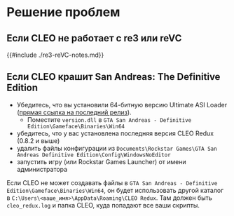 # Решение проблем

## Если CLEO не работает с re3 или reVC

{{#include ./re3-reVC-notes.md}}

## Если CLEO крашит San Andreas: The Definitive Edition

- Убедитесь, что вы установили 64-битную версию Ultimate ASI Loader ([прямая ссылка на последний релиз](https://github.com/ThirteenAG/Ultimate-ASI-Loader/releases/download/x64-latest/version.zip)).
  - Поместите `version.dll` в `GTA San Andreas - Definitive Edition\Gameface\Binaries\Win64`
- убедитесь, что у вас установлена последняя версия CLEO Redux (0.8.2 и выше)
- удалить файлы конфигурации из `Documents\Rockstar Games\GTA San Andreas Definitive Edition\Config\WindowsNoEditor`
- запустить игру (или Rockstar Games Launcher) от имени администратора

Если CLEO не может создавать файлы в `GTA San Andreas - Definitive Edition\Gameface\Binaries\Win64`, он будет использовать другой каталог в `C:\Users\<ваше_имя>\AppData\Roaming\CLEO Redux`. Там должен быть `cleo_redux.log` и папка CLEO, куда попадают все ваши скрипты.
